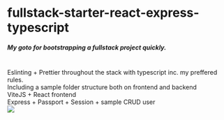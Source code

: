 # fullstack-starter-react-express-typescript

<h5>My goto for bootstrapping a fullstack project quickly.</h5> <br/>
Eslinting + Prettier throughout the stack with typescript inc. my preffered rules. <br/>
Including a sample folder structure both on frontend and backend<br/>
ViteJS + React frontend<br/>
Express + Passport + Session + sample CRUD user<br/>
<img src="https://user-images.githubusercontent.com/45149278/203637968-24d93542-83db-4bfb-a60f-540dcbfc2d22.png"/>
